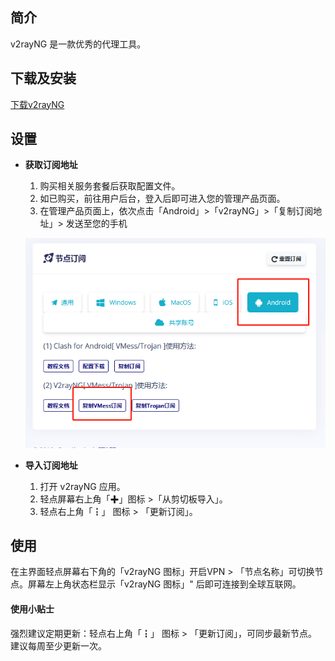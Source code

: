 简介
--

v2rayNG 是一款优秀的代理工具。

下载及安装
-----

[下载v2rayNG](https://github.com/2dust/v2rayNG/releases)


设置
--

*   **获取订阅地址**  
    1.  购买相关服务套餐后获取配置文件。
    2.  如已购买，前往用户后台，登入后即可进入您的管理产品页面。    
    3.  在管理产品页面上，依次点击「Android」>「v2rayNG」>「复制订阅地址」> 发送至您的手机  

    ![订阅](./images/V2rayX/android获取订阅地址.png)

*   **导入订阅地址**
    
    1.  打开 v2rayNG 应用。
    2.  轻点屏幕右上角「✚」图标 >「从剪切板导入」。
    3.  轻点右上角「┇」 图标 > 「更新订阅」。

使用
--

在主界面轻点屏幕右下角的「v2rayNG 图标」开启VPN > 「节点名称」可切换节点。屏幕左上角状态栏显示「v2rayNG 图标」" 后即可连接到全球互联网。


#### 使用小贴士

强烈建议定期更新：轻点右上角「┇」 图标 > 「更新订阅」，可同步最新节点。建议每周至少更新一次。
